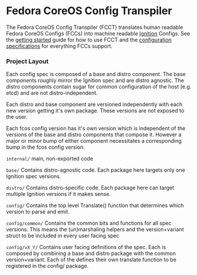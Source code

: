 # Fedora CoreOS Config Transpiler

The Fedora CoreOS Config Transpiler (FCCT) translates human readable Fedora CoreOS Configs (FCCs)
into machine readable [Ignition](https://github.com/coreos/ignition) Configs. See the [getting
started](docs/getting-started.md) guide for how to use FCCT and the [configuration
specifications](docs/specs.md) for everything FCCs support.

### Project Layout

Each config spec is composed of a base and distro component. The base components
roughly mirror the Ignition spec and are distro agnostic. The distro components
contain sugar for common configuration of the host (e.g. etcd) and are not
distro-independent.

Each distro and base component are versioned independently with each new
version getting it's own package. These versions are not exposed to the user.

Each fcos config version has it's own version which is independent of the
versions of the base and distro components that compose it. However a major
or minor bump of either component necessitates a corresponding bump in the fcos
config version.

`internal/`
  main, non-exported code

`base/`
  Contains distro-agnostic code. Each package here targets only one Ignition
  spec versions.

`distro/`
  Contains distro-specific code. Each package here can target multiple Ignition
  versions if it makes sense.

`config/`
  Contains the top level Translate() function that determines which version to
  parse and emit.

`config/common/`
  Contains the common bits and functions for all spec versions. This means the
  (un)marshaling helpers and the version+variant struct to be included in every
  user facing spec

`config/vX_Y/`
  Contains user facing definitions of the spec. Each is composed by combining a
  base and distro package with the common version+variant. Each of the defines
  their own translate function to be registered in the config/ package.
